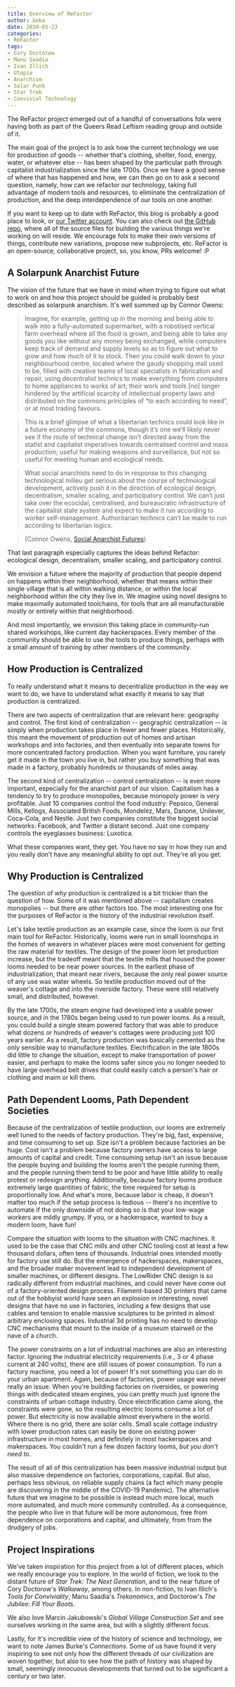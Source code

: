 ```yaml
---
title: Overview of ReFactor
author: beka
date: 2020-05-23
categories:
- ReFactor
tags:
- Cory Doctorow
- Manu Saadia
- Ivan Illich
- Utopia
- Anarchism
- Solar Punk
- Star Trek
- Convivial Technology
---
```


The ReFactor project emerged out of a handful of conversations folx
were having both as part of the Queers Read Leftism reading group
and outside of it.

The main goal of the project is to ask how the current technology
we use for production of goods -- whether that's clothing, shelter,
food, energy, water, or whatever else -- has been shaped by the
particular path through capitalist industrialization since the late
1700s. Once we have a good sense of where that has happened and how,
we can then go on to ask a second question, namely, how can we refactor
our technology, taking full advantage of modern tools and resources,
to eliminate the centralization of production, and the deep
interdependence of our tools on one another.

<!--more-->

If you want to keep up to date with ReFactor, this blog is probably a
good place to look, or [our Twitter account](https://twitter.com/QueeriousLabs).
You can also check out [the GitHub repo](https://github.com/queeriouslabs/ReFactor),
where all of the source files for building the various things we're
working on will reside. We encourage folx to make their own versions
of things, contribute new variations, propose new subprojects, etc.
ReFactor is an open-source, collaborative project, so, you know, PRs
welcome! :P

## A Solarpunk Anarchist Future

The vision of the future that we have in mind when trying to figure
out what to work on and how this project should be guided is probably
best described as solarpunk anarchism. It's well summed up by Connor
Owens:

> Imagine, for example, getting up in the morning and being able to
> walk into a fully-automated supermarket, with a robotised vertical
> farm overhead where all the food is grown, and being able to take
> any goods you like without any money being exchanged, while computers
> keep track of demand and supply levels so as to figure out what to
> grow and how much of it to stock. Then you could walk down to your
> neighbourhood centre, located where the gaudy shopping mall used to
> be, filled with creative teams of local specialists in fabrication
> and repair, using decentralist technics to make everything from
> computers to home appliances to works of art; their work and tools
> [no] longer hindered by the artificial scarcity of intellectual
> property laws and distributed on the commons principles of “to each
> according to need”, or at most trading favours.

> This is a brief glimpse of what a libertarian technics could look
> like in a future economy of the commons, though it’s one we’ll
> likely never see if the route of technical change isn’t directed
> away from the statist and capitalist imperatives towards centralised
> control and mass production; useful for making weapons and
> surveillance, but not so useful for meeting human and ecological needs.

> What social anarchists need to do in response to this changing
> technological milieu get serious about the course of technological
> development, actively push it in the direction of ecological design,
> decentralism, smaller scaling, and participatory control. We can’t
> just take over the ecocidal, centralised, and bureaucratic
> infrastructure of the capitalist state system and expect to make it
> run according to worker self-management. Authoritarian technics can’t
> be made to run according to libertarian logics.

> (Connor Owens, [Social Anarchist Futures](https://solarpunkanarchists.com/2018/05/02/social-anarchist-futures/))



That last paragraph especially captures the ideas behind Refactor:
ecological design, decentralism, smaller scaling, and participatory
control.

We envision a future where the majority of production that people
depend on happens within their neighborhood, whether that means
within their single village that is all within walking distance, or
within the local neighborhood within the city they live in. We
imagine using novel designs to make maximally automated toolchains,
for tools that are all manufacturable mostly or entirely within that
neighborhood.

And most importantly, we envision this taking place in community-run
shared workshops, like current day hackerspaces. Every member of the
community should be able to use the tools to produce things, perhaps
with a small amount of training by other members of the community.


## How Production is Centralized

To really understand what it means to decentralize production in the
way we want to do, we have to understand what exactly it means to say
that production is centralized.

There are two aspects of centralization that are relevant here:
geography and control. The first kind of centralization -- geographic
centralization -- is simply when production takes place in fewer and
fewer places. Historically, this meant the movement of production
out of homes and artisan workshops and into factories, and then
eventually into separate towns for more concentrated factory production.
When you want furniture, you rarely get it made in the town you live
in, but rather you buy something that was made in a factory, probably
hundreds or thousands of miles away.

The second kind of centralization -- control centralization -- is even
more important, especially for the anarchist part of our vision.
Capitalism has a tendency to try to produce monopolies, because
monopoly power is very profitable. Just 10 companies control the food
industry: Pepsico, General Mills, Kellogs, Associated British Foods,
Mondelez, Mars, Danone, Unilever, Coca-Cola, and Nestle. Just two
companies constitute the biggest social networks: Facebook, and Twitter
a distant second. Just one company controls the eyeglasses business:
Luxotica.

What these companies want, they get. You have no say in how they run
and you really don't have any meaningful ability to opt out. They're
all you get.


## Why Production is Centralized

The question of *why* production is centralized is a bit trickier than
the question of how. Some of it was mentioned above -- capitalism creates
monopolies -- but there are other factors too. The most interesting one
for the purposes of ReFactor is the history of the industrial revolution
itself.

Let's take textile production as an example case, since the loom is our
first main tool for ReFactor. Historically, looms were run in small
loomshops in the homes of weavers in whatever places were most convenient
for getting the raw material for textiles. The design of the power loom
let production increase, but the tradeoff meant that the textile mills that
housed the power looms needed to be near power sources. In the earliest
phase of industrialization, that meant near rivers, because the only real
power source of any use was water wheels. So textile production moved out
of the weaver's cottage and into the riverside factory. These were still
relatively small, and distributed, however.

By the late 1700s, the steam engine had developed into a usable power
source, and in the 1780s began being used to run power looms. As a result,
you could build a single steam powered factory that was able to produce
what dozens or hundreds of weaver's cottages were producing just 100 years
earlier. As a result, factory production was basically cemented as the
only sensible way to manufacture textiles. Electrification in the late
1800s did little to change the situation, except to make transportation of
power easier, and perhaps to make the looms safer since you no longer
needed to have large overhead belt drives that could easily catch a person's
hair or clothing and maim or kill them.

## Path Dependent Looms, Path Dependent Societies

Because of the centralization of textile production, our looms are extremely
well tuned to the needs of factory production. They're big, fast, expensive,
and time consuming to set up. Size isn't a problem because factories an be
huge. Cost isn't a problem because factory owners have access to large
amounts of capital and credit. Time consuming setup isn't an issue because
the people buying and building the looms aren't the people running them,
and the people running them tend to be poor and have little ability to
really protest or redesign anything. Additionally, because factory looms
produce extremely large quantities of fabric, the time required for setup
is proportionally low. And what's more, because labor is cheap, it doesn't
matter too much if the setup process is tedious -- there's no incentive to
automate if the only downside of not doing so is that your low-wage workers
are mildly grumpy. If you, or a hackerspace, wanted to buy a modern loom,
have fun!

Compare the situation with looms to the situation with CNC machines. It used
to be the case that CNC mills and other CNC tooling cost at least a few
thousand dollars, often tens of thousands. Industrial ones intended mostly
for factory use still do. But the emergence of hackerspaces, makerspaces, and
the broader maker movement lead to independent development of smaller
machines, or different designs. The LowRider CNC design is so radically
different from industrial machines, and could never have come out of a
factory-oriented design process. Filament-based 3D printers that came out of
the hobbyist world have seen an explosion in interesting, novel designs that
have no use in factories, including a few designs that use cables and tension
to enable massive sculptures to be printed in almost arbitrary enclosing
spaces. Industrial 3d printing has no need to develop CNC mechanisms that
mount to the inside of a museum stairwell or the nave of a church.

The power constraints on a lot of industrial machines are also an interesting
factor. Ignoring the industrial electricity requirements (i.e., 3 or 4 phase
current at 240 volts), there are still issues of power consumption. To run
a factory machine, you need a lot of power! It's not something you can do in
your urban apartment. Again, because of factories, power usage was never
really an issue. When you're building factories on riversides, or powering
things with dedicated steam engines, you can pretty much just ignore the
constraints of urban cottage industry. Once electrification came along, the
constraints were gone, so the resulting electric looms consume a lot of
power. But electricity is now available almost everywhere in the world.
Where there is no grid, there are solar cells. Small scale cottage industry
with lower production rates can easily be done on existing power
infrastructure in most homes, and definitely in most hackerspaces and
makerspaces. You couldn't run a few dozen factory looms, *but you don't need
to*.

The result of all of this centralization has been massive industrial output
but also massive dependence on factories, corporations, capital. But also,
perhaps less obvious, on reliable supply chains (a fact which many people
are discovering in the middle of the COVID-19 Pandemic). The alternative
future that we imagine to be possible is instead much more local, much more
automated, and much more community controlled. As a consequence, the people
who live in that future will be more autonomous, free from dependence on
corporations and capital, and ultimately, from from the drudgery of jobs.


## Project Inspirations

We've taken inspiration for this project from a lot of different places,
which we really encourage you to explore. In the world of fiction, we look
to the distant future of *Star Trek: The Next Generation*, and to the near
future of Cory Doctorow's *Walkaway*, among others. In non-fiction, to
Ivan Illich's *Tools for Conviviality*, Manu Saadia's *Trekonomics*, and
Doctorow's *The Jubilee: Fill Your Boots*.

We also love Marcin Jakubowski's *Global Village Construction Set* and
see ourselves working in the same area, but with a slightly different focus.

Lastly, for it's incredible view of the history of science and technology,
we want to note James Burke's *Connections*. Some of us have found it very
inspiring to see not only how the different threads of our civilization are
woven together, but also to see how the path of history was shaped by small,
seemingly innocuous developments that turned out to be significant a century
or two later.

